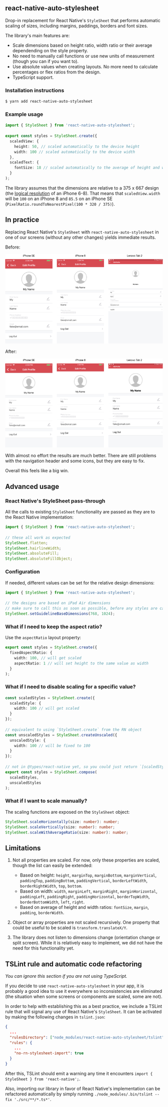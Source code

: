 ## react-native-auto-stylesheet

Drop-in replacement for React Native's `StyleSheet` that performs automatic scaling of sizes, including margins, paddings, borders and font sizes.

The library's main features are:

- Scale dimensions based on height ratio, width ratio or their average dependending on the style property.
- No need to manually call functions or use new units of measurement (though you can if you want to).
- Use absolute values when creating layouts. No more need to calculate percentages or flex ratios from the design.
- TypeScript support.

### Installation instructions

```bash
$ yarn add react-native-auto-stylesheet
```

### Example usage

```typescript
import { StyleSheet } from 'react-native-auto-stylesheet';

export const styles = StyleSheet.create({
  scaledView: {
    height: 50, // scaled automatically to the device height
    width: 100 // scaled automatically to the device width
  },
  scaledText: {
    fontSize: 18 // scaled automatically to the average of height and width ratios
  }
);
```

The library assumes that the dimensions are relative to a 375 x 667 design (the [logical resolution](http://iosres.com/) of an iPhone 6-8). That means that `scaledView.width` will be `100` on an iPhone 8 and `85.5` on an iPhone SE (`PixelRatio.roundToNearestPixel(100 * 320 / 375)`).

## In practice

Replacing React Native's `StyleSheet` with `react-native-auto-stylesheet` in one of our screens (without any other changes) yields immediate results.

Before:

![](/images/before.png)

After:

![](/images/after.png)

With almost no effort the results are much better. There are still problems with the navigation header and some icons, but they are easy to fix.

Overall this feels like a big win.

## Advanced usage

### React Native's StyleSheet pass-through

All the calls to existing `StyleSheet` functionality are passed as they are to the React Native implementation:

```typescript
import { StyleSheet } from 'react-native-auto-stylesheet';

// these all work as expected
StyleSheet.flatten;
StyleSheet.hairlineWidth;
StyleSheet.absoluteFill;
StyleSheet.absoluteFillObject;
```

### Configuration

If needed, different values can be set for the relative design dimensions:

```typescript
import { StyleSheet } from 'react-native-auto-stylesheet';

// the designs are based on iPad Air dimensions
// make sure to call this as soon as possible, before any styles are calculated
StyleSheet.setGuidelineBaseDimensions(768, 1024);
```

### What if I need to keep the aspect ratio?

Use the `aspectRatio` layout property:

```typescript
export const styles = StyleSheet.create({
  fixedAspectRatio: {
    width: 100, // will get scaled
    aspectRatio: 1 // will set height to the same value as width
  }
);
```

### What if I need to disable scaling for a specific value?

```typescript
const scaledStyles = StyleSheet.create({
  scaledStyle: {
    width: 100 // will get scaled
  }
});

// equivalent to using `StyleSheet.create` from the RN object
const unscaledStyles = StyleSheet.createUnscaled({
  unscaledStyle: {
    width: 100 // will be fixed to 100
  }
});

// not in @types/react-native yet, so you could just return `[scaledStyles, unscaledStyles]`
export const styles = StyleSheet.compose(
  scaledStyles,
  unscaledStyles
);
```

### What if I want to scale manually?

The scaling functions are exposed on the `StyleSheet` object:

```typescript
StyleSheet.scaleHorizontally(size: number): number;
StyleSheet.scaleVertically(size: number): number;
StyleSheet.scaleWithAverageRatio(size: number): number;
```

## Limitations

1.  Not all properties are scaled. For now, only these properties are scaled, though the list can easily be extended:

    - Based on height: `height`, `marginTop`, `marginBottom`, `marginVertical`, `paddingTop`, `paddingBottom`, `paddingVertical`, `borderLeftWidth`, `borderRightWidth`, `top`, `bottom`.
    - Based on width: `width`, `marginLeft`, `marginRight`, `marginHorizontal`, `paddingLeft`, `paddingRight`, `paddingHorizontal`, `borderTopWidth`, `borderBottomWidth`, `left`, `right`.
    - Based on average of height and width ratios: `fontSize`, `margin`, `padding`, `borderWidth`.

1.  Object or array properties are not scaled recursively. One property that could be useful to be scaled is `transform.translateX/Y`.
1.  The library does not listen to dimensions change (orientation change or split screen). While it is relatively easy to implement, we did not have the need for this functionality yet.

## TSLint rule and automatic code refactoring

_You can ignore this section if you are not using TypeScript._

If you decide to use `react-native-auto-stylesheet` in your app, it is probably a good idea to use it everywhere so inconsistencies are eliminated (the situation when some screens or components are scaled, some are not).

In order to help with establishing this as a best practice, we include a TSLint rule that will signal any use of React Native's `StyleSheet`. It can be activated by making the following changes in `tslint.json`:

```json
{
  ...
  "rulesDirectory": ["node_modules/react-native-auto-stylesheet/tslint"],
  "rules": {
    ...
    "no-rn-stylesheet-import": true
  }
}
```

After this, TSLint should emit a warning any time it encounters `import { StyleSheet } from 'react-native';`.

Also, importing our library in favor of React Native's implementation can be refactored automatically by simply running `./node_modules/.bin/tslint --fix './src/**/*.ts*'`.
